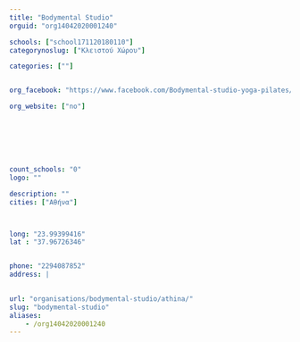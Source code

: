 ```yaml
---
title: "Bodymental Studio"
orguid: "org14042020001240"

schools: ["school171120180110"]
categorynoslug: ["Κλειστού Χώρου"]

categories: [""]


org_facebook: "https://www.facebook.com/Bodymental-studio-yoga-pilates/247414588658685?sk=timeline"

org_website: ["no"]







count_schools: "0"
logo: ""

description: ""
cities: ["Αθήνα"]



long: "23.99399416"
lat : "37.96726346"


phone: "2294087852"
address: |
    

url: "organisations/bodymental-studio/athina/"
slug: "bodymental-studio"
aliases:
    - /org14042020001240
---
```




